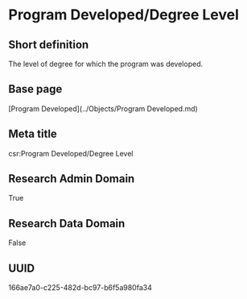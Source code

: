 # Program Developed/Degree Level
## Short definition
The level of degree for which the program was developed.
## Base page
[Program Developed](../Objects/Program Developed.md)
## Meta title
csr:Program Developed/Degree Level
## Research Admin Domain
True
## Research Data Domain
False
## UUID
166ae7a0-c225-482d-bc97-b6f5a980fa34
